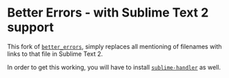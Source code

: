 # Better Errors - with Sublime Text 2 support

This fork of [`better_errors`](https://github.com/charliesome/better_errors), simply replaces all mentioning of filenames with links to that file in Sublime Text 2.

In order to get this working, you will have to install [`sublime-handler`](https://github.com/asuth/subl-handler) as well.
